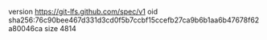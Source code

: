 version https://git-lfs.github.com/spec/v1
oid sha256:76c90bee467d331d3cd0f5b7ccbf15ccefb27ca9b6b1aa6b47678f62a80046ca
size 4814
